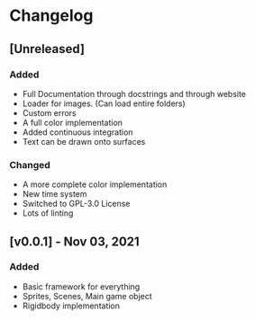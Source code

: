 # Changelog

## [Unreleased]

### Added

-   Full Documentation through docstrings and through website
-   Loader for images. (Can load entire folders)
-   Custom errors
-   A full color implementation
-   Added continuous integration
-   Text can be drawn onto surfaces

### Changed

-   A more complete color implementation
-   New time system
-   Switched to GPL-3.0 License
-   Lots of linting

## [v0.0.1] - Nov 03, 2021

### Added

-   Basic framework for everything
-   Sprites, Scenes, Main game object
-   Rigidbody implementation
